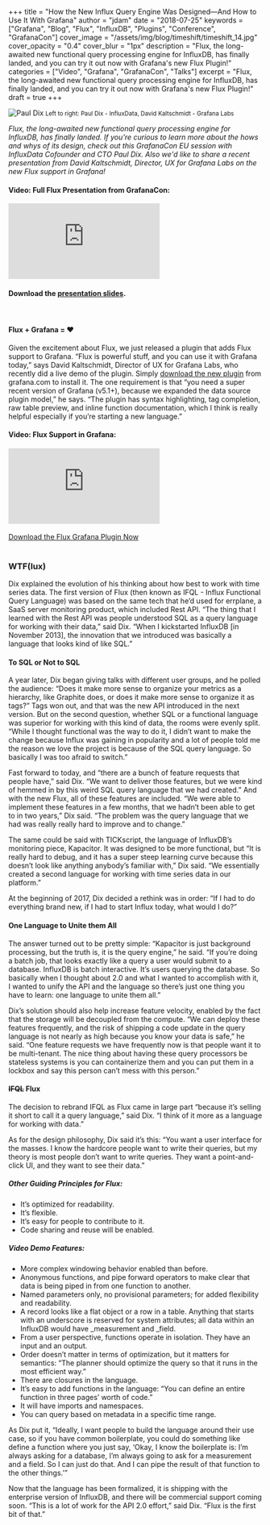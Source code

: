 +++
title = "How the New Influx Query Engine Was Designed—And How to Use It With Grafana"
author = "jdam"
date = "2018-07-25"
keywords = ["Grafana", "Blog", "Flux", "InfluxDB", "Plugins", "Conference", "GrafanaCon"]
cover_image = "/assets/img/blog/timeshift/timeshift_14.jpg"
cover_opacity = "0.4"
cover_blur = "1px"
description = "Flux, the long-awaited new functional query processing engine for InfluxDB, has finally landed, and you can try it out now with Grafana's new Flux Plugin!"
categories = ["Video", "Grafana", "GrafanaCon", "Talks"]
excerpt = "Flux, the long-awaited new functional query processing engine for InfluxDB, has finally landed, and you can try it out now with Grafana's new Flux Plugin!"
draft = true
+++

![Paul Dix](/assets/img/blog/paul_david.jpg)
<small>Left to right: Paul Dix - InfluxData, David Kaltschmidt - Grafana Labs</small>

*Flux, the long-awaited new functional query processing engine for InfluxDB, has finally landed. If you’re curious to learn more about the hows and whys of its design, check out this GrafanaCon EU session with InfluxData Cofounder and CTO Paul Dix. Also we'd like to share a recent presentation from David Kaltschmidt, Director, UX for Grafana Labs on the new Flux support in Grafana!*

#### Video: Full Flux Presentation from GrafanaCon:
<div class="video-wrapper">
	<iframe src="https://www.youtube.com/embed/asHISf26zTg" frameborder="0" allow="autoplay; encrypted-media" allowfullscreen></iframe>
</div>

#### Download the [presentation slides](https://grafana.com/files/grafanacon_eu_2018/Paul_Dix_GrafanaCon_EU_2018.pdf).

<br />

#### Flux + Grafana = ❤

Given the excitement about Flux, we just released a plugin that adds Flux support to Grafana. “Flux is powerful stuff, and you can use it with Grafana today,” says David Kaltschmidt, Director of UX for Grafana Labs, who recently did a live demo of the plugin. Simply [download the new plugin](https://grafana.com/plugins/grafana-influxdb-flux-datasource?utm_source=blog&utm_campaign=miniblog) from grafana.com to install it. The one requirement is that “you need a super recent version of Grafana (v5.1+), because we expanded the data source plugin model,” he says. “The plugin has syntax highlighting, tag completion, raw table preview, and inline function documentation, which I think is really helpful especially if you’re starting a new language.”

#### Video: Flux Support in Grafana:
<div class="video-wrapper">
	<iframe src="https://www.youtube.com/embed/oZYXQPNR8Bc" frameborder="0" allow="autoplay; encrypted-media" allowfullscreen></iframe>
</div>
<br />
<a href="https://grafana.com/plugins/grafana-influxdb-flux-datasource?utm_source=blog&utm_campaign=miniblog" target="_blank" class="btn btn--large btn--primary">Download the Flux Grafana Plugin Now</a>
<Br />
<br />

### WTF(lux)

Dix explained the evolution of his thinking about how best to work with time series data. The first version of Flux (then known as IFQL - Influx Functional Query Language) was based on the same tech that he’d used for errplane, a SaaS server monitoring product, which included Rest API. “The thing that I learned with the Rest API was people understood SQL as a query language for working with their data,” said Dix. “When I kickstarted InfluxDB [in November 2013], the innovation that we introduced was basically a language that looks kind of like SQL.”

#### To SQL or Not to SQL

A year later, Dix began giving talks with different user groups, and he polled the audience: “Does it make more sense to organize your metrics as a hierarchy, like Graphite does, or does it make more sense to organize it as tags?” Tags won out, and that was the new API introduced in the next version. But on the second question, whether SQL or a functional language was superior for working with this kind of data, the rooms were evenly split. “While I thought functional was the way to do it, I didn’t want to make the change because Influx was gaining in popularity and a lot of people told me the reason we love the project is because of the SQL query language. So basically I was too afraid to switch.”

Fast forward to today, and “there are a bunch of feature requests that people have,” said Dix. “We want to deliver those features, but we were kind of hemmed in by this weird SQL query language that we had created.” And with the new Flux, all of these features are included. “We were able to implement these features in a few months, that we hadn’t been able to get to in two years,” Dix said. “The problem was the query language that we had was really really hard to improve and to change.”

The same could be said with TICKscript, the language of InfluxDB’s monitoring piece, Kapacitor. It was designed to be more functional, but “It is really hard to debug, and it has a super steep learning curve because this doesn’t look like anything anybody’s familiar with,” Dix said. “We essentially created a second language for working with time series data in our platform.”

At the beginning of 2017, Dix decided a rethink was in order: “If I had to do everything brand new, if I had to start Influx today, what would I do?”

#### One Language to Unite them All

The answer turned out to be pretty simple: “Kapacitor is just background processing, but the truth is, it is the query engine,” he said. “If you’re doing a batch job, that looks exactly like a query a user would submit to a database. InfluxDB is batch interactive. It’s users querying the database. So basically when I thought about 2.0 and what I wanted to accomplish with it, I wanted to unify the API and the language so there’s just one thing you have to learn: one language to unite them all.”

Dix’s solution should also help increase feature velocity, enabled by the fact that the storage will be decoupled from the compute. “We can deploy these features frequently, and the risk of shipping a code update in the query language is not nearly as high because you know your data is safe,” he said. “One feature requests we have frequently now is that people want it to be multi-tenant. The nice thing about having these query processors be stateless systems is you can containerize them and you can put them in a lockbox and say this person can’t mess with this person.”

#### ~~IFQL~~ Flux

The decision to rebrand IFQL as Flux came in large part “because it’s selling it short to call it a query language,” said Dix. “I think of it more as a language for working with data.”

As for the design philosophy, Dix said it’s this: “You want a user interface for the masses. I know the hardcore people want to write their queries, but my theory is most people don’t want to write queries. They want a point-and-click UI, and they want to see their data.”

##### Other Guiding Principles for Flux:

* It’s optimized for readability.
* It’s flexible.
* It’s easy for people to contribute to it.
* Code sharing and reuse will be enabled.

##### Video Demo Features:

* More complex windowing behavior enabled than before.
* Anonymous functions, and pipe forward operators to make clear that data is being piped in from one function to another.
* Named parameters only, no provisional parameters; for added flexibility and readability.
* A record looks like a flat object or a row in a table. Anything that starts with an underscore is reserved for system attributes; all data within an InfluxDB would have _measurement and _field.
* From a user perspective, functions operate in isolation. They have an input and an output. 
* Order doesn’t matter in terms of optimization, but it matters for semantics: “The planner should optimize the query so that it runs in the most efficient way.”
* There are closures in the language. 
* It’s easy to add functions in the language: “You can define an entire function in three pages’ worth of code.”
* It will have imports and namespaces.
* You can query based on metadata in a specific time range.

As Dix put it, “Ideally, I want people to build the language around their use case, so if you have common boilerplate, you could do something like define a function where you just say, ‘Okay, I know the boilerplate is: I’m always asking for a database, I’m always going to ask for a measurement and a field. So I can just do that.  And I can pipe the result of that function to the other things.’”

Now that the language has been formalized, it is shipping with the enterprise version of InfluxDB, and there will be commercial support  coming soon. “This is a lot of work for the API 2.0 effort,” said Dix. “Flux is the first bit of that.”
